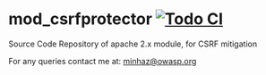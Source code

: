mod_csrfprotector [![Todo CI](http://www.todo-ci.org/b/mebjas/mod_csrfprotector)](http://www.todo-ci.org/r/mebjas/mod_csrfprotector)
=================

Source Code Repository of apache 2.x module, for CSRF mitigation


For any queries contact me at: minhaz@owasp.org
